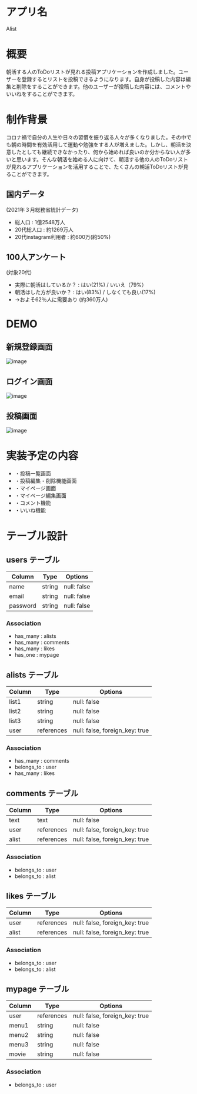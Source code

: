 # アプリ名		
Alist

# 概要
朝活する人のToDoリストが見れる投稿アプリケーションを作成しました。ユーザーを登録するとリストを投稿できるようになります。自身が投稿した内容は編集と削除をすることができます。他のユーザーが投稿した内容には、コメントやいいねをすることができます。

# 制作背景
コロナ禍で自分の人生や日々の習慣を振り返る人々が多くなりました。その中でも朝の時間を有効活用して運動や勉強をする人が増えました。しかし、朝活を決意したとしても継続できなかったり、何から始めれば良いのか分からない人が多いと思います。そんな朝活を始める人に向けて、朝活する他の人のToDoリストが見れるアプリケーションを活用することで、たくさんの朝活ToDoリストが見ることができます。

## 国内データ
(2021年３月総務省統計データ)
- 総人口              : 1億2548万人
- 20代総人口          : 約1269万人 
- 20代instagram利用者 : 約600万(約50%)                                     
## 100人アンケート
(対象20代)
- 実際に朝活はしているか？   : はい(21%) / いいえ（79%）
- 朝活はした方が良いか？    : はい(83%) / しなくても良い(17%)
- →およそ62％人に需要あり (約360万人)
				
# DEMO
## 新規登録画面
![image](https://user-images.githubusercontent.com/78298470/112436491-19557900-8d89-11eb-839b-093690ed4d78.png)

## ログイン画面
![image](https://user-images.githubusercontent.com/78298470/112436664-53bf1600-8d89-11eb-93b1-04322ad6d2c9.png)

## 投稿画面
![image](https://user-images.githubusercontent.com/78298470/112436786-7f420080-8d89-11eb-90d5-6b2e9c17a0de.png)
					
# 実装予定の内容	
- ・投稿一覧画面
- ・投稿編集・削除機能画面
- ・マイページ画面
- ・マイページ編集画面
- ・コメント機能
- ・いいね機能

# テーブル設計

## users テーブル

| Column     | Type   | Options     |
| --------   | ------ | ----------- |
| name       | string | null: false |
| email      | string | null: false |
| password   | string | null: false |

### Association
- has_many : alists
- has_many : comments
- has_many : likes
- has_one  : mypage

## alists テーブル

| Column   | Type       | Options                        |
| ------   | ---------- | ------------------------------ |
| list1    | string     | null: false                    |
| list2    | string     | null: false                    |
| list3    | string     | null: false                    |
| user     | references | null: false, foreign_key: true |

### Association
- has_many   : comments
- belongs_to : user
- has_many   : likes


## comments テーブル

| Column     | Type         | Options                        |
| ---------- | ------------ | ------------------------------ |
| text       | text         | null: false                    |
| user       | references   | null: false, foreign_key: true |
| alist      | references   | null: false, foreign_key: true |

### Association
- belongs_to : user
- belongs_to : alist


## likes テーブル

| Column   | Type       | Options                        |
| ------   | ---------- | ------------------------------ |
| user     | references | null: false, foreign_key: true |
| alist    | references | null: false, foreign_key: true |

### Association
- belongs_to : user
- belongs_to : alist

## mypage テーブル

| Column   | Type       | Options                        |
| ------   | ---------- | ------------------------------ |
| user     | references | null: false, foreign_key: true |
| menu1    | string     | null: false                    |
| menu2    | string     | null: false                    |
| menu3    | string     | null: false                    |
| movie    | string     | null: false                    |

### Association

- belongs_to : user
